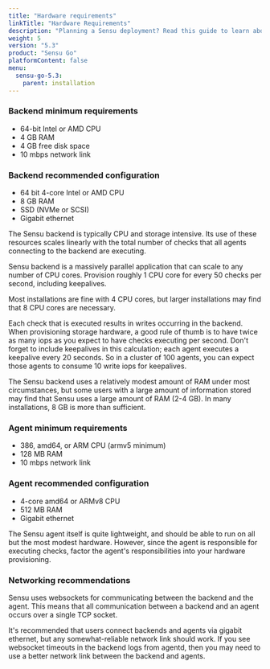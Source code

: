 ```yaml
---
title: "Hardware requirements"
linkTitle: "Hardware Requirements"
description: "Planning a Sensu deployment? Read this guide to learn about the hardware and networking requirements for running Sensu backends and agents on your organization's infrastructure."
weight: 5
version: "5.3"
product: "Sensu Go"
platformContent: false
menu:
  sensu-go-5.3:
    parent: installation
---
```


### Backend minimum requirements

* 64-bit Intel or AMD CPU
* 4 GB RAM
* 4 GB free disk space
* 10 mbps network link

### Backend recommended configuration

* 64 bit 4-core Intel or AMD CPU
* 8 GB RAM
* SSD (NVMe or SCSI)
* Gigabit ethernet

The Sensu backend is typically CPU and storage intensive. Its use of these
resources scales linearly with the total number of checks that all agents
connecting to the backend are executing.

Sensu backend is a massively parallel application that can scale to any number
of CPU cores. Provision roughly 1 CPU core for every 50 checks per second,
including keepalives.

Most installations are fine with 4 CPU cores, but larger installations
may find that 8 CPU cores are necessary.

Each check that is executed results in writes occurring in the backend.
When provisioning storage hardware, a good rule of thumb is to have twice as
many iops as you expect to have checks executing per second. Don't forget to
include keepalives in this calculation; each agent executes a keepalive
every 20 seconds. So in a cluster of 100 agents, you can expect those agents
to consume 10 write iops for keepalives.

The Sensu backend uses a relatively modest amount of RAM under most
circumstances, but some users with a large amount of information stored
may find that Sensu uses a large amount of RAM (2-4 GB). In many
installations, 8 GB is more than sufficient.

### Agent minimum requirements

* 386, amd64, or ARM CPU (armv5 minimum)
* 128 MB RAM
* 10 mbps network link

### Agent recommended configuration

* 4-core amd64 or ARMv8 CPU
* 512 MB RAM
* Gigabit ethernet

The Sensu agent itself is quite lightweight, and should be able to run on all
but the most modest hardware. However, since the agent is responsible for
executing checks, factor the agent's responsibilities into your hardware
provisioning.

### Networking recommendations

Sensu uses websockets for communicating between the backend and the agent. This
means that all communication between a backend and an agent occurs over a
single TCP socket.

It's recommended that users connect backends and agents via gigabit ethernet,
but any somewhat-reliable network link should work. If you see websocket
timeouts in the backend logs from agentd, then you may need to use a better
network link between the backend and agents.
